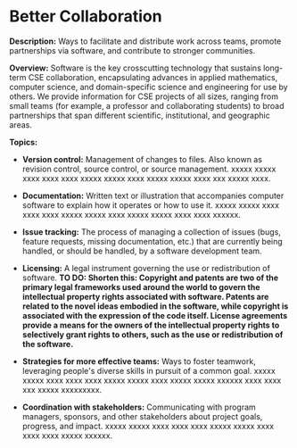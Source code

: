 # Better Collaboration

**Description:**  Ways to facilitate and distribute work across teams, promote partnerships via software, and contribute to stronger communities.

**Overview:** Software is the key crosscutting technology that sustains long-term CSE collaboration, encapsulating advances in applied mathematics, computer science, and domain-specific science and engineering for use by others.  We provide information for CSE projects of all sizes, ranging from small teams (for example, a professor and collaborating students) to broad partnerships that span different scientific, institutional, and geographic areas.  

**Topics:**

- **Version control:**
Management of changes to files.  Also known as revision control, source control, or source management. xxxxx xxxxx xxxx xxxx xxxx xxxxx xxxxx xxxx xxxxx xxxxx xxxx xxx xxxxx xxxx.

<!---
    - [What is Version Control?](../CuratedContent/WhatIsVersionControl.md)
    - [How to Do Version Control with Git in Your CSE Project](..CuratedContent/HowToDoVersionControlWithGitInYourCseProject.md)
--->

- **Documentation:**
Written text or illustration that accompanies computer software to explain how it operates or how to use it.   xxxxx xxxxx xxxx xxxx xxxx xxxxx xxxxx xxxx xxxxx xxxxx xxxx xxxx xxxxxx.

<!---
    - [What Is Good Documentation?](../CuratedContent/WhatIsGoodDocumentation.md)
    - [How to Write Good Documentation?](../CuratedContent/HowToWriteGoodDocumentation.md)
--->

- **Issue tracking:**
The process of managing a collection of issues (bugs, feature requests, missing documentation, etc.) that are currently being handled, or should be handled, by a software development team.

<!---
   - [What Is Issue Tracking?](Topics/WhatIsIssueTracking.md)
--->

- **Licensing:**
A legal instrument governing the use or redistribution of software.  **TO DO: Shorten this: Copyright and patents are two of the primary legal frameworks used around the world to govern the intellectual property rights associated with software.  Patents are related to the novel ideas embodied in the software, while copyright is associated with the expression of the code itself.  License agreements provide a means for the owners of the intellectual property rights to selectively grant rights to others, such as the use or redistribution of the software.**

<!---
   - [What Is Software Intellectual Property?](Topics/WhatIsSoftwareIntellectualProperty.md)
--->

- **Strategies for more effective teams:**
Ways to foster teamwork, leveraging people's diverse skills in pursuit of a common goal. xxxxx xxxxx xxxx xxxx xxxx xxxxx xxxxx xxxx xxxxx xxxxx xxxxxx xxxx xxxx xxx xxxxx xxxxxxxxx.

<!---
   - [What Are Strategies for More Effective Teams?](Topics/WhatAreStrategiesForMoreEffectiveTeams.md)  
--->

- **Coordination with stakeholders:**
Communicating with program managers, sponsors, and other stakeholders about project goals, progress, and impact.  xxxxx xxxxx xxxx xxxx xxxx xxxxx xxxxx xxxx xxxx xxxx xxxxx xxxxxx.

<!---
   - [What Is Coordination with Stakeholders?](Topics/WhatIsCoordinationWithStakeholders.md)  
--->

<!---
Category order: 5
--->
